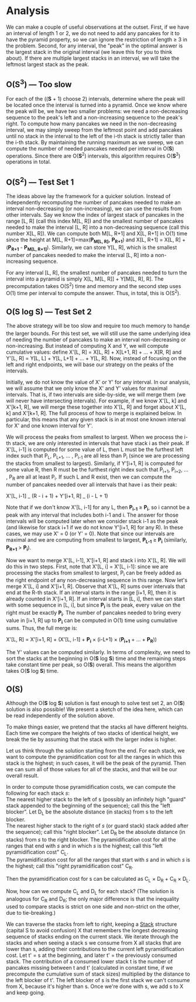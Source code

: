 # Analysis

We can make a couple of useful observations at the outset. First, if we have an interval of length 1 or 2, we do not need to add any pancakes for it to have the pyramid property, so we can ignore the restriction of length ≥ 3 in the problem. Second, for any interval, the "peak" in the optimal answer is the largest stack in the original interval (we leave this for you to think about). If there are multiple largest stacks in an interval, we will take the leftmost largest stack as the peak.

## O(**S**<sup>3</sup>) — Too slow

For each of the ((**S** + 1) choose 2) intervals, determine where the peak will be located once the interval is turned into a pyramid. Once we know where the peak will be, we have two smaller problems: we need a non-decreasing sequence to the peak's left and a non-increasing sequence to the peak's right. To compute how many pancakes we need in the non-decreasing interval, we may simply sweep from the leftmost point and add pancakes until no stack in the interval to the left of the i-th stack is strictly taller than the i-th stack. By maintaining the running maximum as we sweep, we can compute the number of needed pancakes needed per interval in O(**S**) operations. Since there are O(**S**<sup>2</sup>) intervals, this algorithm requires O(**S**<sup>3</sup>) operations in total.

## O(**S**<sup>2</sup>) — Test Set 1

The ideas above lay the framework for a quicker solution. Instead of independently recomputing the number of pancakes needed to make an interval non-decreasing (or non-increasing), we can use the results from other intervals. Say we know the index of largest stack of pancakes in the range [L, R] (call this index M[L, R]) and the smallest number of pancakes needed to make the interval [L, R] into a non-decreasing sequence (call this number X[L, R]). We can compute both M[L, R+1] and X[L, R+1] in O(1) time since the height at M[L, R+1]=max(**P<sub>M[L, R]</sub>,** **P<sub>R+1</sub>**) and X[L, R+1] = X[L, R] + (**P<sub>R+1</sub>** - **P<sub>M[L, R+1]</sub>**). Similarly, we can store Y[L, R], which is the smallest number of pancakes needed to make the interval [L, R] into a non-increasing sequence.

For any interval [L, R], the smallest number of pancakes needed to turn the interval into a pyramid is simply X[L, M[L, R]] + Y[M[L, R], R]. The precomputation takes O(S<sup>2</sup>) time and memory and the second step uses O(1) time per interval to compute the answer. Thus, in total, this is O(S<sup>2</sup>).

## O(**S** log **S**) — Test Set 2

The above strategy will be too slow and require too much memory to hand<sub>l</sub>e the larger bounds. For this test set, we will still use the same underlying idea of needing the number of pancakes to make an interval non-decreasing or non-increasing. But instead of computing X and Y, we will compute cumulative values: define X'[L, R] = X[L, R] + X[L+1, R] + ... + X[R, R] and Y'[L, R] = Y[L, L] + Y[L, L+1] + ... + Y[L, R]. Now, instead of focusing on the left and right endpoints, we will base our strategy on the peaks of the intervals.

Initially, we do not know the value of X' or Y' for any interval. In our analysis, we will assume that we only know the X' and Y' values for maximal intervals. That is, if two intervals are side-by-side, we will merge them (we will never have intersecting intervals). For example, if we know X'[L, k] and X'[k+1, R], we will merge these together into X'[L, R] and forget about X'[L, k] and X'[k+1, R]. The full process of how to merge is explained below. In particular, this means that any given stack is in at most one known interval for X' and one known interval for Y'.

We will process the peaks from smallest to largest. When we process the i-th stack, we are only interested in intervals that have stack i as their peak. If X'[L, i-1] is computed for some value of L, then L must be the furthest left index such that P<sub>L</sub>, P<sub>L+1</sub>, ... , P<sub>i-1</sub> are all less than P<sub>i</sub> (since we are processing the stacks from smallest to largest). Similarly, if Y'[i+1, R] is computed for some value R, then R must be the furthest right index such that P<sub>i+1</sub>, P<sub>i+2</sub>, ... , P<sub>R</sub> are all at least P<sub>i</sub>. If such L and R exist, then we can compute the number of pancakes needed over all intervals that have i as their peak:

X'[L, i-1] _ (R - i + 1) + Y'[i+1, R] _ (i - L + 1)

Note that if we don't know X'[L, i-1] for any L, then **P<sub>i-1</sub>** ≥ **P<sub>i</sub>**, so i cannot be a peak with any interval that includes both i-1 and i. The answer for those intervals will be computed later when we consider stack i-1 as the peak (and likewise for stack i+1 if we do not know Y'[i+1, R] for any R). In these cases, we may use X' = 0 (or Y' = 0). Note that since our intervals are maximal and we are computing from smallest to largest, **P<sub>L-1</sub>** ≥ **P<sub>i</sub>** (similarly, **P<sub>R+1</sub>** > **P<sub>i</sub>**).

Now we want to merge X'[L, i-1], X'[i+1, R] and stack i into X'[L, R]. We will do this in two steps. First, note that X'[L, i] = X'[L, i-1]: since we are processing the stacks from smallest to largest, P<sub>i</sub> can be freely added as the right endpoint of any non-decreasing sequence in this range. Now let's merge X'[L, i] and X'[i+1, R]. Observe that X'[L, R] sums over intervals that end at the R-th stack. If an interval starts in the range [i+1, R], then it is already counted in X'[i+1, R]. If an interval starts in [L, i], then we can start with some sequence in [L, i], but since **P<sub>i</sub>** is the peak, every value on the right must be exactly **P<sub>i</sub>**. The number of pancakes needed to bring every value in [i+1, R] up to **P<sub>i</sub>** can be computed in O(1) time using cumulative sums. Thus, the full merge is:

X'[L, R] = X'[i+1, R] + (X'[L, i-1] + **P<sub>i</sub>** × (i-L+1) × (**P<sub>i+1</sub>** + ... + **P<sub>R</sub>**))

The Y' values can be computed similarly. In terms of complexity, we need to sort the stacks at the beginning in O(**S** log **S**) time and the remaining steps take constant time per peak, so O(**S**) overall. This means the algorithm takes O(**S** log **S**) time.

## O(**S**)

Although the O(**S** log **S**) solution is fast enough to solve test set 2, an O(**S**) solution is also possible! We present a sketch of the idea here, which can be read independently of the solution above.

To make things easier, we pretend that the stacks all have different heights. Each time we compare the heights of two stacks of identical height, we break the tie by assuming that the stack with the larger index is higher.

Let us think through the solution starting from the end. For each stack, we want to compute the pyramidification cost for all the ranges in which this stack is the highest; in such cases, it will be the peak of the pyramid. Then we can sum all of those values for all of the stacks, and that will be our overall result.

In order to compute those pyramidification costs, we can compute the following for each stack _s_:<br>
The nearest higher stack to the left of s (possibly an infinitely high "guard" stack appended to the beginning of the sequence); call this the "left blocker". Let D<sub>L</sub> be the absolute distance (in stacks) from s to the left blocker.<br>
The nearest higher stack to the right of _s_ (or guard stack) stack added after the sequence); call this "right blocker". Let D<sub>R</sub> be the absolute distance (in stacks) from _s_ to the right blocker.
The pyramidification cost for all the ranges that end with _s_ and in which _s_ is the highest; call this "left pyramidification cost" C<sub>L</sub>.<br>
The pyramidification cost for all the ranges that start with _s_ and in which _s_ is the highest; call this "right pyramidification cost" C<sub>R</sub>.

Then the pyramidification cost for s can be calculated as C<sub>L</sub> × D<sub>R</sub> + C<sub>R</sub> × D<sub>L</sub>.

Now, how can we compute C<sub>L</sub> and D<sub>L</sub> for each stack? (The solution is analogous for C<sub>R</sub> and D<sub>R</sub>; the only major difference is that the inequality used to compare stacks is strict on one side and non-strict on the other, due to tie-breaking.)

We can traverse the stacks from left to right, keeping a [Stack](<https://en.wikipedia.org/wiki/Stack_(abstract_data_type)>) structure (capital S to avoid confusion) X that remembers the longest decreasing sequence of stacks ending on the current stack. We iterate through the stacks and when seeing a stack s we consume from X all stacks that are lower than s, adding their contributions to the current left pyramidification cost. Let t' = s at the beginning, and later t' = the previously consumed stack. The contribution of a consumed lower stack t is the number of pancakes missing between t and t' (calculated in constant time, if we precompute the cumulative sum of stack sizes) multiplied by the distance to the left blocker of t'. The left blocker of s is the first stack we can't consume from X, because it's higher than s. Once we're done with s, we add s to X and keep going.
